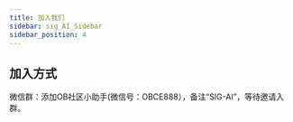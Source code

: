 ```yaml
---
title: 加入我们
sidebar: sig_AI_Sidebar
sidebar_position: 4
---
```


## 加入方式
微信群：添加OB社区小助手(微信号：OBCE888），备注“SIG-AI”，等待邀请入群。